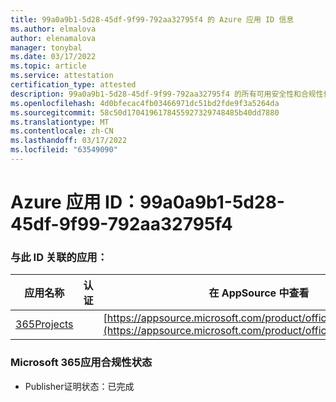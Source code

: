 ```yaml
---
title: 99a0a9b1-5d28-45df-9f99-792aa32795f4 的 Azure 应用 ID 信息
ms.author: elmalova
author: elenamalova
manager: tonybal
ms.date: 03/17/2022
ms.topic: article
ms.service: attestation
certification_type: attested
description: 99a0a9b1-5d28-45df-9f99-792aa32795f4 的所有可用安全性和合规性信息。
ms.openlocfilehash: 4d0bfecac4fb03466971dc51bd2fde9f3a5264da
ms.sourcegitcommit: 58c50d1704196178455927329748485b40dd7880
ms.translationtype: MT
ms.contentlocale: zh-CN
ms.lasthandoff: 03/17/2022
ms.locfileid: "63549090"
---
```

# <a name="azure-app-id-99a0a9b1-5d28-45df-9f99-792aa32795f4"></a>Azure 应用 ID：99a0a9b1-5d28-45df-9f99-792aa32795f4


### <a name="apps-associated-with-this-id"></a>与此 ID 关联的应用：
| **应用名称** | **认证** | **在 AppSource 中查看** |
|--------------|---------------|-----------------------|
| [365Projects](../forward/WA200002160.md) |  | [https://appsource.microsoft.com/product/office/WA200002160](https://appsource.microsoft.com/product/office/WA200002160) |

### <a name="microsoft-365-app-compliance-status"></a>Microsoft 365应用合规性状态
- Publisher证明状态：已完成
